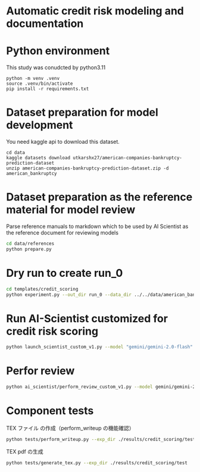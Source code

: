 # Automatic credit risk modeling and documentation

# Python environment

This study was conudcted by python3.11

```
python -m venv .venv
source .venv/bin/activate
pip install -r requirements.txt
```

# Dataset preparation for model development

You need kaggle api to download this dataset.

```bsah
cd data
kaggle datasets download utkarshx27/american-companies-bankruptcy-prediction-dataset
unzip american-companies-bankruptcy-prediction-dataset.zip -d american_bankruptcy
```

# Dataset preparation as the reference material for model review

Parse reference manuals to markdown which to be used by AI Scientist as the reference document for reviewing models

```bash
cd data/references
python prepare.py
```

# Dry run to create run_0

```bash
cd templates/credit_scoring
python experiment.py --out_dir run_0 --data_dir ../../data/american_bankruptcy
```

# Run AI-Scientist customized for credit risk scoring

```bash
python launch_scientist_custom_v1.py --model "gemini/gemini-2.0-flash" --experiment credit_scoring --num-ideas 1 --skip-novelty-check --skip-idea-generation
```

# Perfor review

```bash
python ai_scientist/perform_review_custom_v1.py --model gemini/gemini-2.0-flash --result_dir "results/credit_scoring/20250516_154706_feature_interaction_credit_scoring" --paper template.tex
```

# Component tests

TEX ファイル の作成（perform_writeup の機能確認）

```bash
python tests/perform_writeup.py --exp_dir ./results/credit_scoring/test
```

TEX pdf の生成

```bash
python tests/generate_tex.py --exp_dir ./results/credit_scoring/test
```
